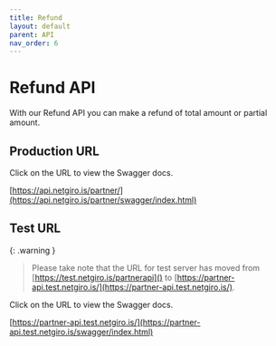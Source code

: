 ```yaml
---
title: Refund
layout: default
parent: API
nav_order: 6
---
```


# Refund API

With our Refund API you can make a refund of total amount or partial amount.

## Production URL
Click on the URL to view the Swagger docs.

[https://api.netgiro.is/partner/](https://api.netgiro.is/partner/swagger/index.html)

## Test URL

{: .warning }
> Please take note that the URL for test server has moved from [https://test.netgiro.is/partnerapi]() to [https://partner-api.test.netgiro.is/](https://partner-api.test.netgiro.is/).

Click on the URL to view the Swagger docs.

[https://partner-api.test.netgiro.is/](https://partner-api.test.netgiro.is/swagger/index.html)

